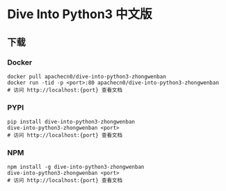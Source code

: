 # Dive Into Python3 中文版

## 下载

### Docker

```
docker pull apachecn0/dive-into-python3-zhongwenban
docker run -tid -p <port>:80 apachecn0/dive-into-python3-zhongwenban
# 访问 http://localhost:{port} 查看文档
```

### PYPI

```
pip install dive-into-python3-zhongwenban
dive-into-python3-zhongwenban <port>
# 访问 http://localhost:{port} 查看文档
```

### NPM

```
npm install -g dive-into-python3-zhongwenban
dive-into-python3-zhongwenban <port>
# 访问 http://localhost:{port} 查看文档
```